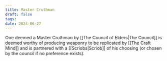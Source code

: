 ```yaml
---
title: Master Cruthman
draft: false
tags: 
date: 2024-06-27
---
```

One deemed a Master Cruthman by [[The Council of Elders|The Council]] is deemed worthy of producing weaponry to be replicated by [[The Craft Mind]] and is partnered with a [[Scríobs|Scrìob]] of his choosing (or chosen by the council if no preference exists).